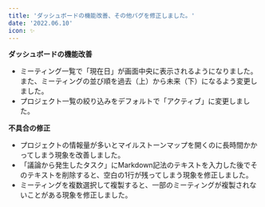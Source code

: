 ```yaml
---
title: 'ダッシュボードの機能改善、その他バグを修正しました。'
date: '2022.06.10'
icon: ✨
---
```


**ダッシュボードの機能改善**
-  ミーティング一覧で「現在日」が画面中央に表示されるようになりました。また、ミーティングの並び順を過去（上）から未来（下）になるよう変更しました。
-  プロジェクト一覧の絞り込みをデフォルトで「アクティブ」に変更しました。

**不具合の修正**
- プロジェクトの情報量が多いとマイルストーンマップを開くのに長時間かかってしまう現象を改善しました。
- 「議論から発生したタスク」にMarkdown記法のテキストを入力した後でそのテキストを削除すると、空白の1行が残ってしまう現象を修正しました。
- ミーティングを複数選択して複製すると、一部のミーティングが複製されないことがある現象を修正しました。
